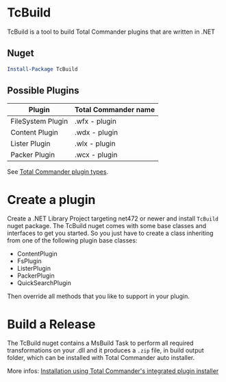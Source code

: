 
# TcBuild

TcBuild is a tool to build Total Commander plugins that are written in .NET


## Nuget

```powershell
Install-Package TcBuild
```

## Possible Plugins

|  Plugin           |  Total Commander name  |
|-------------------|------------------------|
| FileSystem Plugin |    .wfx - plugin       |
| Content Plugin    |    .wdx - plugin       |
| Lister Plugin     |    .wlx - plugin       |
| Packer Plugin     |    .wcx - plugin       |

See [Total Commander plugin types](https://www.ghisler.ch/wiki/index.php/Plugin#Plugin_types).


# Create a plugin

Create a .NET Library Project targeting net472 or newer and install `TcBuild` nuget package.
The TcBuild nuget comes with some base classes and interfaces to get you started.
So you just have to create a class inheriting from 
one of the following plugin base classes:

* ContentPlugin
* FsPlugin
* ListerPlugin
* PackerPlugin
* QuickSearchPlugin

Then override all methods that you like to support in your plugin.


# Build a Release

The TcBuild nuget contains a MsBuild Task to perform all required transformations on your .dll
and it produces a `.zip` file, in build output folder, which can be installed with Total Commander auto installer.

More infos: [Installation using Total Commander's integrated plugin installer](https://www.ghisler.ch/wiki/index.php/Plugin#Installation_using_Total_Commander.27s_integrated_plugin_installer)
